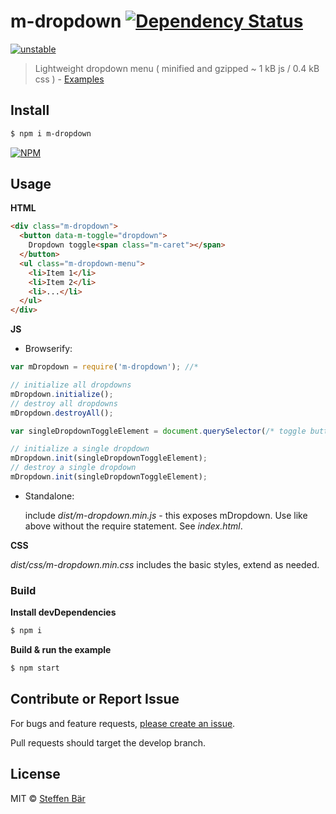 # m-dropdown [![Dependency Status][daviddm-url]][daviddm-image]

[![unstable](http://badges.github.io/stability-badges/dist/unstable.svg)](http://github.com/badges/stability-badges)

> Lightweight dropdown menu ( minified and gzipped ~ 1 kB js / 0.4 kB css ) - [Examples](http://stbaer.github.io/m-dropdown/)

## Install

```sh
$ npm i m-dropdown
```
[![NPM](https://nodei.co/npm/m-dropdown.png?downloads=true)](https://nodei.co/npm/m-dropdown/)

## Usage

**HTML**

```html
<div class="m-dropdown">
  <button data-m-toggle="dropdown">
    Dropdown toggle<span class="m-caret"></span>
  </button>
  <ul class="m-dropdown-menu">
    <li>Item 1</li>
    <li>Item 2</li>
    <li>...</li>
  </ul>
</div>
```

**JS**

- Browserify:

```js
var mDropdown = require('m-dropdown'); //*

// initialize all dropdowns
mDropdown.initialize();
// destroy all dropdowns
mDropdown.destroyAll();

var singleDropdownToggleElement = document.querySelector(/* toggle button selector */);

// initialize a single dropdown
mDropdown.init(singleDropdownToggleElement);
// destroy a single dropdown
mDropdown.init(singleDropdownToggleElement);
```
- Standalone:

    include *dist/m-dropdown.min.js* - this exposes mDropdown. Use like above without the require statement.
    See *index.html*.

**CSS**

 *dist/css/m-dropdown.min.css* includes the basic styles, extend as needed.

### Build

**Install devDependencies**
```sh
$ npm i
```

**Build & run the example**
```sh
$ npm start
```

## Contribute or Report Issue
For bugs and feature requests, [please create an issue][issue-url].

Pull requests should target the develop branch.

## License

MIT © [Steffen Bär](https://github.com/stbaer)

[issue-url]: https://github.com/stbaer/m-dropdown/issues
[daviddm-url]: https://david-dm.org/stbaer/m-dropdown.svg?theme=shields.io
[daviddm-image]: https://david-dm.org/stbaer/m-dropdown
